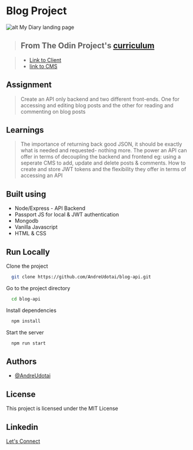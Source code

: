 
# Blog Project

![alt My Diary landing page](https://res.cloudinary.com/ubongudotai/image/upload/v1674695070/blog-client.png)

> ## From The Odin Project's [curriculum](https://www.theodinproject.com/paths/full-stack-javascript/courses/nodejs/lessons/blog-api)
<!-- > - [live demo](https://blog-client-zeta.vercel.app/) -->
> - [Link to Client](https://github.com/AndreUdotai/blog-client)
> - [link to CMS](https://github.com/AndreUdotai/blog-api-cms)
## Assignment
> Create an API only backend and two different front-ends. One for accessing and editing blog posts and the other for reading and commenting on blog posts
## Learnings
> The importance of returning back good JSON, it should be exactly what is needed and requested- nothing more.
> The power an API can offer in terms of decoupling the backend and frontend eg: using a seperate CMS to add, update and delete posts & comments.
> How to create and store JWT tokens and the flexibility they offer in terms of accessing an API

## Built using
* Node/Express - API Backend
* Passport JS for local & JWT authentication
* Mongodb
* Vanilla Javascript
* HTML & CSS

## Run Locally

Clone the project

```bash
  git clone https://github.com/AndreUdotai/blog-api.git
```

Go to the project directory

```bash
  cd blog-api
```

Install dependencies

```bash
  npm install
```

Start the server

```bash
  npm run start
```


## Authors

- [@AndreUdotai](https://github.com/AndreUdotai)

## License
This project is licensed under the MIT License

## Linkedin
[Let's Connect](https://www.linkedin.com/in/ubong-udotai-08830867/)